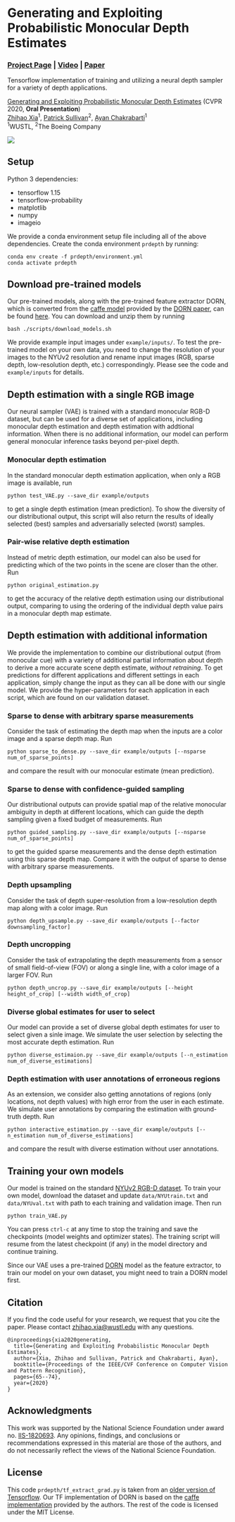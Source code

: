 # Generating and Exploiting Probabilistic Monocular Depth Estimates
### [Project Page](https://projects.ayanc.org/prdepth) | [Video](https://youtu.be/lNw9326KSlU) | [Paper](https://openaccess.thecvf.com/content_CVPR_2020/html/Xia_Generating_and_Exploiting_Probabilistic_Monocular_Depth_Estimates_CVPR_2020_paper.html)
Tensorflow implementation of training and utilizing a neural depth sampler for a variety of depth applications.<br>

[Generating and Exploiting Probabilistic Monocular Depth Estimates](https://projects.ayanc.org/prdepth) (CVPR 2020, **Oral Presentation**) <br>
 [Zhihao Xia](https://likesum.github.io/)<sup>1</sup>,
 [Patrick Sullivan](https://github.com/algoterranean)<sup>2</sup>,
 [Ayan Chakrabarti](https://projects.ayanc.org/)<sup>1</sup> <br>
<sup>1</sup>WUSTL, <sup>2</sup>The Boeing Company

<img src='example/figure.jpg'/>

## Setup

Python 3 dependencies:

* tensorflow 1.15
* tensorflow-probability
* matplotlib
* numpy
* imageio

We provide a conda environment setup file including all of the above dependencies. Create the conda environment `prdepth` by running:
```
conda env create -f prdepth/environment.yml
conda activate prdepth
```

## Download pre-trained models
Our pre-trained models, along with the pre-trained feature extractor DORN, which is converted from the [caffe model](https://github.com/hufu6371/DORN) provided by the [DORN paper](https://arxiv.org/pdf/1806.02446.pdf), can be found [here](https://github.com/likesum/prdepth/releases/download/v1.0/trained_models.zip). You can download and unzip them by running
```
bash ./scripts/download_models.sh
```
We provide example input images under `example/inputs/`. To test the pre-trained model on your own data, you need to change the resolution of your images to the NYUv2 resolution and rename input images (RGB, sparse depth, low-resolution depth, etc.) correspondingly. Please see the code and `example/inputs` for details.

## Depth estimation with a single RGB image
Our neural sampler (VAE) is trained with a standard monocular RGB-D dataset, but can be used for a diverse set of applications, including monocular depth estimation and depth estimation with addtional information. When there is no additional information, our model can perform general monocular inference tasks beyond per-pixel depth.

### Monocular depth estimation
In the standard monocular depth estimation application, when only a RGB image is available, run 
```
python test_VAE.py --save_dir example/outputs
```
to get a single depth estimation (mean prediction). To show the diversity of our distributional output, this script will also return the results of ideally selected (best) samples and adversarially selected (worst) samples.

### Pair-wise relative depth estimation
Instead of metric depth estimation, our model can also be used for predicting which of the two points in the scene are closer than the other.
Run
```
python original_estimation.py
```
to get the accuracy of the relative depth estimation using our distributional output, comparing to using the ordering of the individual depth value pairs in a monocular depth map estimate.


## Depth estimation with additional information
We provide the implementation to combine our distributional output (from monocular cue) with a variety of additional partial information about depth to derive a more accurate scene depth estimate, *without retraining*. To get predictions for different applications and different settings in each application, simply change the input as they can all be done with our single model. We provide the hyper-parameters for each application in each script, which are found on our validation dataset.

### Sparse to dense with arbitrary sparse measurements
Consider the task of estimating the depth map when the inputs are a color image and a sparse depth map. Run
```
python sparse_to_dense.py --save_dir example/outputs [--nsparse num_of_sparse_points]
```
and compare the result with our monocular estimate (mean prediction).

### Sparse to dense with confidence-guided sampling
Our distributional outputs can provide spatial map of the relative monocular ambiguity in depth at different locations, which can guide the depth sampling given a fixed budget of measurements. Run
```
python guided_sampling.py --save_dir example/outputs [--nsparse num_of_sparse_points]
```
to get the guided sparse measurements and the dense depth estimation using this sparse depth map. Compare it with the output of sparse to dense with arbitrary sparse measurements.

### Depth upsampling
Consider the task of depth super-resolution from a low-resolution depth map along with a color image. Run
```
python depth_upsample.py --save_dir example/outputs [--factor downsampling_factor]
```

### Depth uncropping
Consider the task of extrapolating the depth measurements from a sensor of small field-of-view (FOV) or along a single line, with a color image of a larger FOV. Run
```
python depth_uncrop.py --save_dir example/outputs [--height height_of_crop] [--width width_of_crop]
```


### Diverse global estimates for user to select
Our model can provide a set of diverse global depth estimates for user to select given a sinle image. We simulate the user selection by selecting the most accurate depth estimation. Run
```
python diverse_estimaion.py --save_dir example/outputs [--n_estimation num_of_diverse_estimations]
```

### Depth estimation with user annotations of erroneous regions
As an extension, we consider also getting annotations of regions (only locations, not depth values) with high error from the user in each estimate. We simulate user annotations by comparing the estimation with ground-truth depth. Run
```
python interactive_estimation.py --save_dir example/outputs [--n_estimation num_of_diverse_estimations]
```
and compare the result with diverse estimation without user annotations.


## Training your own models
Our model is trained on the standard [NYUv2 RGB-D dataset](https://cs.nyu.edu/~silberman/datasets/nyu_depth_v2.html). To train your own model, download the dataset and update `data/NYUtrain.txt` and `data/NYUval.txt` with path to each training and validation image. Then run
```
python train_VAE.py
```
You can press `ctrl-c` at any time to stop the training and save the checkpoints (model weights and optimizer states). The training script will resume from the latest checkpoint (if any) in the model directory and continue training.

Since our VAE uses a pre-trained [DORN](https://github.com/hufu6371/DORN) model as the feature extractor, to train our model on your own dataset, you might need to train a DORN model first.


## Citation
If you find the code useful for your research, we request that you cite the paper. Please contact zhihao.xia@wustl.edu with any questions.
```
@inproceedings{xia2020generating,
  title={Generating and Exploiting Probabilistic Monocular Depth Estimates},
  author={Xia, Zhihao and Sullivan, Patrick and Chakrabarti, Ayan},
  booktitle={Proceedings of the IEEE/CVF Conference on Computer Vision and Pattern Recognition},
  pages={65--74},
  year={2020}
}
```


## Acknowledgments
This work was supported by the National Science Foundation under award no. [IIS-1820693](https://www.nsf.gov/awardsearch/showAward?AWD_ID=1820693). Any opinions, findings, and conclusions or recommendations expressed in this material are those of the authors, and do not necessarily reflect the views of the National Science Foundation.


## License
This code `prdepth/tf_extract_grad.py` is taken from an [older version of Tensorflow]( https://github.com/tensorflow/tensorflow/blob/r1.7/tensorflow/python/ops/array_grad.py#L725). Our TF implementation of DORN is based on the [caffe implementation](https://github.com/hufu6371/DORN) provided by the authors. The rest of the code is licensed under the MIT License.
